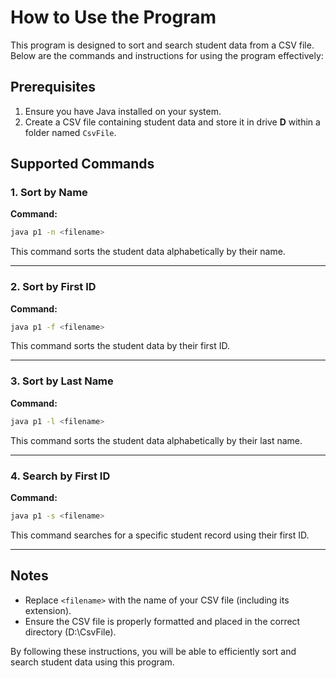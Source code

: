 # How to Use the Program

This program is designed to sort and search student data from a CSV file. Below are the commands and instructions for using the program effectively:

## Prerequisites
1. Ensure you have Java installed on your system.
2. Create a CSV file containing student data and store it in drive **D** within a folder named `CsvFile`.

## Supported Commands

### 1. Sort by Name
**Command:**
```bash
java p1 -n <filename>
```
This command sorts the student data alphabetically by their name.

---

### 2. Sort by First ID
**Command:**
```bash
java p1 -f <filename>
```
This command sorts the student data by their first ID.

---

### 3. Sort by Last Name
**Command:**
```bash
java p1 -l <filename>
```
This command sorts the student data alphabetically by their last name.

---

### 4. Search by First ID
**Command:**
```bash
java p1 -s <filename>
```
This command searches for a specific student record using their first ID.

---

## Notes
- Replace `<filename>` with the name of your CSV file (including its extension).
- Ensure the CSV file is properly formatted and placed in the correct directory (D:\CsvFile).

By following these instructions, you will be able to efficiently sort and search student data using this program.


